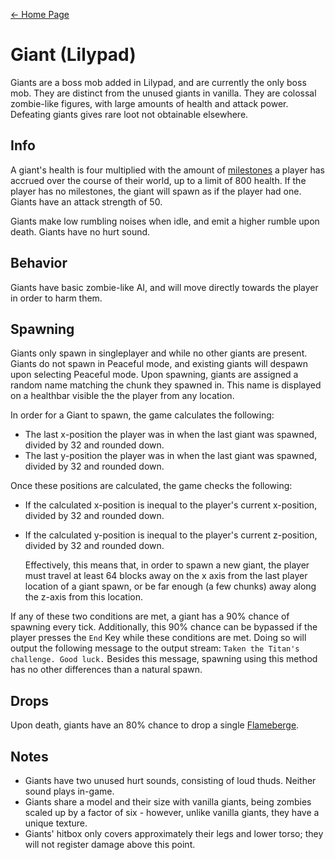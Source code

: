 [← Home Page](../README.md#5-game-content)

# Giant (Lilypad)
Giants are a boss mob added in Lilypad, and are currently the only boss mob. They are distinct from the unused giants in vanilla. They are colossal zombie-like figures, with large amounts of health and attack power. Defeating giants gives rare loot not obtainable elsewhere.

## Info
A giant's health is four multiplied with the amount of [milestones](../mechanics/milestone.md) a player has accrued over the course of their world, up to a limit of 800 health. If the player has no milestones, the giant will spawn as if the player had one. Giants have an attack strength of 50.

Giants make low rumbling noises when idle, and emit a higher rumble upon death. Giants have no hurt sound.

## Behavior
Giants have basic zombie-like AI, and will move directly towards the player in order to harm them.

## Spawning
Giants only spawn in singleplayer and while no other giants are present. Giants do not spawn in Peaceful mode, and existing giants will despawn upon selecting Peaceful mode. Upon spawning, giants are assigned a random name matching the chunk they spawned in. This name is displayed on a healthbar visible the the player from any location.

In order for a Giant to spawn, the game calculates the following:
   - The last x-position the player was in when the last giant was spawned, divided by 32 and rounded down.
   - The last y-position the player was in when the last giant was spawned, divided by 32 and rounded down.
  
Once these positions are calculated, the game checks the following:
- If the calculated x-position is inequal to the player's current x-position, divided by 32 and rounded down.
- If the calculated y-position is inequal to the player's current z-position, divided by 32 and rounded down.
  
  Effectively, this means that, in order to spawn a new giant, the player must travel at least 64 blocks away on the x axis from the last player location of a giant spawn, or be far enough (a few chunks) away along the z-axis from this location.

If any of these two conditions are met, a giant has a 90% chance of spawning every tick. Additionally, this 90% chance can be bypassed if the player presses the `End` Key while these conditions are met. Doing so will output the following message to the output stream: `Taken the Titan's challenge. Good luck.` Besides this message, spawning using this method has no other differences than a natural spawn.

[comment]: # (literally everything in this section is untested and i just looked at the code to write this up. )

## Drops
Upon death, giants have an 80% chance to drop a single [Flameberge](../items/flameberge.md).

[comment]: # (just replace this link if a flameberge article is placed in another location)

## Notes
- Giants have two unused hurt sounds, consisting of loud thuds. Neither sound plays in-game.
- Giants share a model and their size with vanilla giants, being zombies scaled up by a factor of six - however, unlike vanilla giants, they have a unique texture.
- Giants' hitbox only covers approximately their legs and lower torso; they will not register damage above this point.